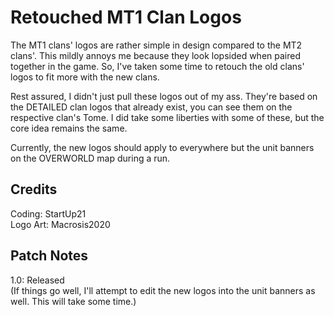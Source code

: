 # Retouched MT1 Clan Logos
The MT1 clans' logos are rather simple in design compared to the MT2 clans'. This mildly annoys me because they look lopsided when paired together in the game. So, I've taken some time to retouch the old clans' logos to fit more with the new clans.

Rest assured, I didn't just pull these logos out of my ass. They're based on the DETAILED clan logos that already exist, you can see them on the respective clan's Tome. I did take some liberties with some of these, but the core idea remains the same.

Currently, the new logos should apply to everywhere but the unit banners on the OVERWORLD map during a run.

## Credits
Coding: StartUp21 \
Logo Art: Macrosis2020

## Patch Notes
1.0: Released \
(If things go well, I'll attempt to edit the new logos into the unit banners as well. This will take some time.)
